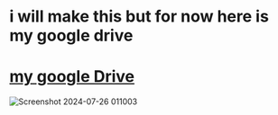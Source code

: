 # i will make this but for now here is my google drive

# [my google Drive](https://drive.google.com/drive/folders/1ekRWLnVyYvitC5rauGxj23_P5Yi3B32-)
![Screenshot 2024-07-26 011003](https://github.com/user-attachments/assets/3bfb0f49-adad-4b5b-8007-eedf9d384d13)

